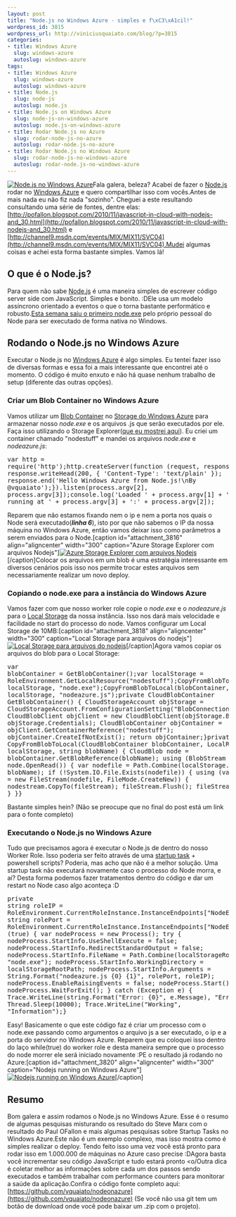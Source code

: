 ```yaml
--- 
layout: post
title: "Node.js no Windows Azure - simples e f\xC3\xA1cil!"
wordpress_id: 3815
wordpress_url: http://viniciusquaiato.com/blog/?p=3815
categories: 
- title: Windows Azure
  slug: windows-azure
  autoslug: windows-azure
tags: 
- title: Windows Azure
  slug: windows-azure
  autoslug: windows-azure
- title: Node.js
  slug: node-js
  autoslug: node.js
- title: Node.js on Windows Azure
  slug: node-js-on-windows-azure
  autoslug: node.js-on-windows-azure
- title: Rodar Node.js no Azure
  slug: rodar-node-js-no-azure
  autoslug: rodar-node.js-no-azure
- title: Rodar Node.js no Windows Azure
  slug: rodar-node-js-no-windows-azure
  autoslug: rodar-node.js-no-windows-azure
---
```

[![Node.js no Windows Azure](http://viniciusquaiato.com/blog/wp-content/uploads/2011/07/7217.Windows-Azure-logo-v_6556EF52-300x212.png "Node.js no Windows Azure")](http://viniciusquaiato.com/blog/wp-content/uploads/2011/07/7217.Windows-Azure-logo-v_6556EF52.png)Fala galera, beleza? Acabei de fazer o [Node.js](http://nodejs.org) rodar no [Windows Azure](http://viniciusquaiato.com/blog/category/windows-azure/) e quero compartilhar isso com vocês.Antes de mais nada eu não fiz nada "sozinho". Cheguei a este resultando consultando uma série de fontes, dentre elas: [http://pofallon.blogspot.com/2010/11/javascript-in-cloud-with-nodejs-and_30.html](http://pofallon.blogspot.com/2010/11/javascript-in-cloud-with-nodejs-and_30.html) e [http://channel9.msdn.com/events/MIX/MIX11/SVC04](http://channel9.msdn.com/events/MIX/MIX11/SVC04).Mudei algumas coisas e achei esta forma bastante simples. Vamos lá!

## O que é o Node.js?
Para quem não sabe [Node.js](http://nodejs.org) é uma maneira simples de escrever código server side com JavaScript. Simples e bonito. :DEle usa um modelo assíncrono orientado a eventos o que o torna bastante performático e robusto.[Esta semana saiu o primeiro node.exe](http://viniciusquaiato.com/blog/nodejs-no-windows-agora-e-possivel/) pelo próprio pessoal do Node para ser executado de forma nativa no Windows.

## Rodando o Node.js no Windows Azure
Executar o Node.js no [Windows Azure](http://www.microsoft.com/windowsazure/) é algo simples. Eu tentei fazer isso de diversas formas e essa foi a mais interessante que encontrei até o momento. O código é muito enxuto e não há quase nenhum trabalho de setup (diferente das outras opções).

### Criar um Blob Container no Windows Azure
Vamos utilizar um [Blob Container](http://channel9.msdn.com/Blogs/smarx/Windows-Azure-Blob-Storage) no [Storage do Windows Azure](http://www.microsoft.com/windowsazure/storage/) para armazenar nosso _node.exe_ e os arquivos .js que serão executados por ele. Faça isso utilizando o Storage Explorer([que eu mostrei aqui](http://viniciusquaiato.com/blog/azure-storage-explorer-e-cerebrata-cloud-storage-studio/)). Eu criei um container chamado "nodestuff" e mandei os arquivos _node.exe_ e _nodeazure.js_:<pre lang="javascript" line="1">﻿var http = require('http');http.createServer(function (request, response) {    response.writeHead(200, { 'Content-Type': 'text/plain' });    response.end('Hello Windows Azure from Node.js!\nBy @vquaiato');}).listen(process.argv[2], process.argv[3]);console.log('Loaded ' + process.argv[1] + ', server running at ' + process.argv[3] + ':' + process.argv[2]);</pre>Reparem que não estamos fixando nem o ip e nem a porta nos quais o Node será executado(_**linha 6**_), isto por que não sabemos o IP da nossa máquina no Windows Azure, então vamos deixar isso como parâmetros a serem enviados para o Node.[caption id="attachment_3816" align="aligncenter" width="300" caption="Azure Storage Explorer com arquivos Nodejs"][![Azure Storage Explorer com arquivos Nodejs](http://viniciusquaiato.com/blog/wp-content/uploads/2011/07/Azure-Storage-Explorer-com-arquivos-Nodejs-300x214.png "Azure Storage Explorer com arquivos Nodejs")](http://viniciusquaiato.com/blog/wp-content/uploads/2011/07/Azure-Storage-Explorer-com-arquivos-Nodejs.png)[/caption]Colocar os arquivos em um blob é uma estratégia interessante em diversos cenários pois isso nos permite trocar estes arquivos sem necessariamente realizar um novo deploy. 

### Copiando o node.exe para a instância do Windows Azure
Vamos fazer com que nosso worker role copie o _node.exe_ e o _nodeazure.js_ para o [Local Storage](http://viniciusquaiato.com/blog/windows-azure-usando-local-storage/) da nossa instância. Isso nos dará mais velocidade e facilidade no start do processo do node. Vamos configurar um Local Storage de 10MB:[caption id="attachment_3818" align="aligncenter" width="300" caption="Local Storage para arquivos do nodejs"][![Local Storage para arquivos do nodejs](http://viniciusquaiato.com/blog/wp-content/uploads/2011/07/Local-Storage-para-arquivos-do-nodejs-300x164.png "Local Storage para arquivos do nodejs")](http://viniciusquaiato.com/blog/wp-content/uploads/2011/07/Local-Storage-para-arquivos-do-nodejs.png)[/caption]Agora vamos copiar os arquivos do blob para o Local Storage:<pre lang="csharp">var blobContainer = GetBlobContainer();var localStorage = RoleEnvironment.GetLocalResource("nodestuff");CopyFromBlobToLocal(blobContainer, localStorage, "node.exe");CopyFromBlobToLocal(blobContainer, localStorage, "nodeazure.js");private CloudBlobContainer GetBlobContainer() {    CloudStorageAccount objStorage = CloudStorageAccount.FromConfigurationSetting("BlobConnectionString");    CloudBlobClient objClient = new CloudBlobClient(objStorage.BlobEndpoint, objStorage.Credentials);    CloudBlobContainer objContainer = objClient.GetContainerReference("nodestuff");    objContainer.CreateIfNotExist();    return objContainer;}private void CopyFromBlobToLocal(CloudBlobContainer blobContainer, LocalResource localStorage, string blobName) {    CloudBlob node = blobContainer.GetBlobReference(blobName);    using (BlobStream nodestream = node.OpenRead())    {        var nodefile = Path.Combine(localStorage.RootPath, blobName);        if (!System.IO.File.Exists(nodefile))        {            using (var fileStream = new FileStream(nodefile, FileMode.CreateNew))            {                nodestream.CopyTo(fileStream);                fileStream.Flush();                fileStream.Close();            }        }    }}</pre>Bastante simples hein? (Não se preocupe que no final do post está um link para o fonte completo)

### Executando o Node.js no Windows Azure
Tudo que precisamos agora é executar o Node.js de dentro do nosso Worker Role. Isso poderia ser feito através de uma [startup task](http://msdn.microsoft.com/en-us/library/gg456327.aspx) + powershell scripts? Poderia, mas acho que não é a melhor solução. Uma startup task não executará novamente caso o processo do Node morra, e aí? Desta forma podemos fazer tratamentos dentro do código e dar um restart no Node caso algo aconteça :D<pre lang="csharp">private string roleIP = RoleEnvironment.CurrentRoleInstance.InstanceEndpoints["NodeEndpoint"].IPEndpoint.Address.ToString();private string rolePort = RoleEnvironment.CurrentRoleInstance.InstanceEndpoints["NodeEndpoint"].IPEndpoint.Port.ToString();while (true) {    var nodeProcess = new Process();    try {        nodeProcess.StartInfo.UseShellExecute = false;        nodeProcess.StartInfo.RedirectStandardOutput = false;        nodeProcess.StartInfo.FileName = Path.Combine(localStorageRootPath, "node.exe");        nodeProcess.StartInfo.WorkingDirectory = localStorageRootPath;        nodeProcess.StartInfo.Arguments = String.Format("nodeazure.js {0} {1}", rolePort, roleIP);        nodeProcess.EnableRaisingEvents = false;        nodeProcess.Start();        nodeProcess.WaitForExit();    }    catch (Exception e) {        Trace.WriteLine(string.Format("Error: {0}", e.Message), "Error");    }    Thread.Sleep(10000);    Trace.WriteLine("Working", "Information");}</pre>Easy! Basicamente o que este código faz é criar um processo com o node.exe passando como argumentos o arquivo js a ser executado, o ip e a porta do servidor no Windows Azure. Reparem que eu coloquei isso dentro do laço while(true) do worker role e desta maneira sempre que o processo do node morrer ele será iniciado novamente :PE o resultado já rodando no Azure:[caption id="attachment_3820" align="aligncenter" width="300" caption="Nodejs running on Windows Azure"][![Nodejs running on Windows Azure](http://viniciusquaiato.com/blog/wp-content/uploads/2011/07/Nodejs-running-on-Windows-Azure-300x58.png "Nodejs running on Windows Azure")](http://viniciusquaiato.com/blog/wp-content/uploads/2011/07/Nodejs-running-on-Windows-Azure.png)[/caption]

## Resumo
Bom galera e assim rodamos o Node.js no Windows Azure. Esse é o resumo de algumas pesquisas misturando os resultado do Steve Marx com o resultado do Paul OFallon e mais algumas pesquisas sobre Startup Tasks no Windows Azure.Este não é um exemplo complexo, mas isso mostra como é simples realizar o deploy. Tendo feito isso uma vez você está pronto para rodar isso em 1.000.000 de máquinas no Azure caso precise :DAgora basta você incrementar seu código JavaScript e tudo estará pronto <o/Outra dica é coletar melhor as informações sobre cada um dos passos sendo executados e também trabalhar com performance counters para monitorar a saúde da aplicação.Confira o código fonte completo aqui: [https://github.com/vquaiato/nodeonazure](https://github.com/vquaiato/nodeonazure) (Se você não usa git tem um botão de download onde você pode baixar um .zip com o projeto).
